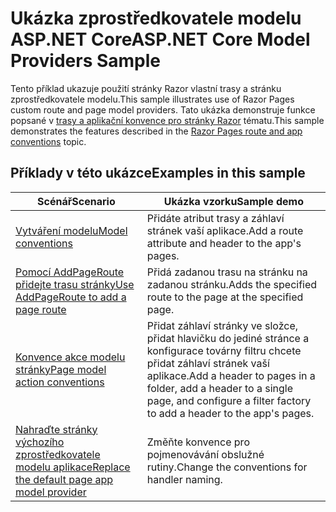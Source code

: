 # <a name="aspnet-core-model-providers-sample"></a><span data-ttu-id="e6f12-101">Ukázka zprostředkovatele modelu ASP.NET Core</span><span class="sxs-lookup"><span data-stu-id="e6f12-101">ASP.NET Core Model Providers Sample</span></span>

<span data-ttu-id="e6f12-102">Tento příklad ukazuje použití stránky Razor vlastní trasy a stránku zprostředkovatele modelu.</span><span class="sxs-lookup"><span data-stu-id="e6f12-102">This sample illustrates use of Razor Pages custom route and page model providers.</span></span> <span data-ttu-id="e6f12-103">Tato ukázka demonstruje funkce popsané v [trasy a aplikační konvence pro stránky Razor](https://docs.microsoft.com/aspnet/core/razor-pages/razor-pages-convention-features) tématu.</span><span class="sxs-lookup"><span data-stu-id="e6f12-103">This sample demonstrates the features described in the [Razor Pages route and app conventions](https://docs.microsoft.com/aspnet/core/razor-pages/razor-pages-convention-features) topic.</span></span>

## <a name="examples-in-this-sample"></a><span data-ttu-id="e6f12-104">Příklady v této ukázce</span><span class="sxs-lookup"><span data-stu-id="e6f12-104">Examples in this sample</span></span>

| <span data-ttu-id="e6f12-105">Scénář</span><span class="sxs-lookup"><span data-stu-id="e6f12-105">Scenario</span></span> | <span data-ttu-id="e6f12-106">Ukázka vzorku</span><span class="sxs-lookup"><span data-stu-id="e6f12-106">Sample demo</span></span> |
| -------- | ----------- |
| [<span data-ttu-id="e6f12-107">Vytváření modelu</span><span class="sxs-lookup"><span data-stu-id="e6f12-107">Model conventions</span></span>](https://docs.microsoft.com/aspnet/core/razor-pages/razor-pages-conventions#model-conventions) | <span data-ttu-id="e6f12-108">Přidáte atribut trasy a záhlaví stránek vaší aplikace.</span><span class="sxs-lookup"><span data-stu-id="e6f12-108">Add a route attribute and header to the app's pages.</span></span> |
| [<span data-ttu-id="e6f12-109">Pomocí AddPageRoute přidejte trasu stránky</span><span class="sxs-lookup"><span data-stu-id="e6f12-109">Use AddPageRoute to add a page route</span></span>](https://docs.microsoft.com/aspnet/core/razor-pages/razor-pages-conventions#configure-a-page-route) | <span data-ttu-id="e6f12-110">Přidá zadanou trasu na stránku na zadanou stránku.</span><span class="sxs-lookup"><span data-stu-id="e6f12-110">Adds the specified route to the page at the specified page.</span></span> |
| [<span data-ttu-id="e6f12-111">Konvence akce modelu stránky</span><span class="sxs-lookup"><span data-stu-id="e6f12-111">Page model action conventions</span></span>](https://docs.microsoft.com/aspnet/core/razor-pages/razor-pages-conventions#page-model-action-conventions) | <span data-ttu-id="e6f12-112">Přidat záhlaví stránky ve složce, přidat hlavičku do jediné stránce a konfigurace továrny filtru chcete přidat záhlaví stránek vaší aplikace.</span><span class="sxs-lookup"><span data-stu-id="e6f12-112">Add a header to pages in a folder, add a header to a single page, and configure a filter factory to add a header to the app's pages.</span></span> |
| [<span data-ttu-id="e6f12-113">Nahraďte stránky výchozího zprostředkovatele modelu aplikace</span><span class="sxs-lookup"><span data-stu-id="e6f12-113">Replace the default page app model provider</span></span>](https://docs.microsoft.com/aspnet/core/razor-pages/razor-pages-conventions#replace-the-default-page-app-model-provider) | <span data-ttu-id="e6f12-114">Změňte konvence pro pojmenovávání obslužné rutiny.</span><span class="sxs-lookup"><span data-stu-id="e6f12-114">Change the conventions for handler naming.</span></span> |
